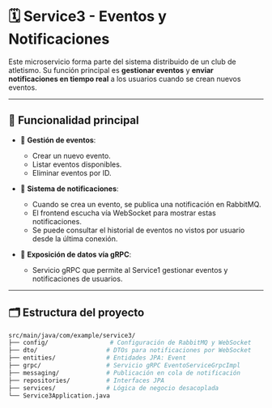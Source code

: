 # 🗓️ Service3 - Eventos y Notificaciones

Este microservicio forma parte del sistema distribuido de un club de atletismo. Su función principal es **gestionar eventos** y **enviar notificaciones en tiempo real** a los usuarios cuando se crean nuevos eventos.

---

## 🚀 Funcionalidad principal

- 📅 **Gestión de eventos**:
    - Crear un nuevo evento.
    - Listar eventos disponibles.
    - Eliminar eventos por ID.

- 🔔 **Sistema de notificaciones**:
    - Cuando se crea un evento, se publica una notificación en RabbitMQ.
    - El frontend escucha vía WebSocket para mostrar estas notificaciones.
    - Se puede consultar el historial de eventos no vistos por usuario desde la última conexión.

- 🧠 **Exposición de datos vía gRPC**:
    - Servicio gRPC que permite al Service1 gestionar eventos y notificaciones de usuarios.

---

## 🗂️ Estructura del proyecto

```bash
src/main/java/com/example/service3/
├── config/                 # Configuración de RabbitMQ y WebSocket
├── dto/                   # DTOs para notificaciones por WebSocket
├── entities/              # Entidades JPA: Event
├── grpc/                  # Servicio gRPC EventoServiceGrpcImpl
├── messaging/             # Publicación en cola de notificación
├── repositories/          # Interfaces JPA
├── services/              # Lógica de negocio desacoplada
└── Service3Application.java